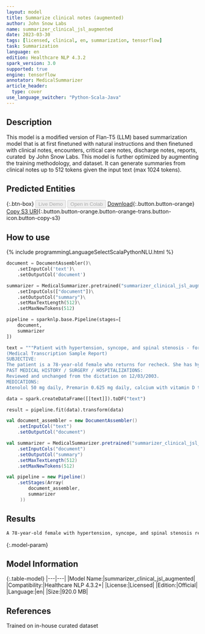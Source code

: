 ```yaml
---
layout: model
title: Summarize clinical notes (augmented)
author: John Snow Labs
name: summarizer_clinical_jsl_augmented
date: 2023-03-30
tags: [licensed, clinical, en, summarization, tensorflow]
task: Summarization
language: en
edition: Healthcare NLP 4.3.2
spark_version: 3.0
supported: true
engine: tensorflow
annotator: MedicalSummarizer
article_header:
  type: cover
use_language_switcher: "Python-Scala-Java"
---
```


## Description

This model is a modified version of Flan-T5 (LLM) based summarization model that is at first finetuned with natural instructions and then finetuned with clinical notes, encounters, critical care notes, discharge notes, reports, curated  by John Snow Labs. This model is further optimized by augmenting the training methodology, and dataset. It can generate summaries from clinical notes up to 512 tokens given the input text (max 1024 tokens).

## Predicted Entities



{:.btn-box}
<button class="button button-orange" disabled>Live Demo</button>
<button class="button button-orange" disabled>Open in Colab</button>
[Download](https://s3.amazonaws.com/auxdata.johnsnowlabs.com/clinical/models/summarizer_clinical_jsl_augmented_en_4.3.2_3.0_1680203312371.zip){:.button.button-orange}
[Copy S3 URI](s3://auxdata.johnsnowlabs.com/clinical/models/summarizer_clinical_jsl_augmented_en_4.3.2_3.0_1680203312371.zip){:.button.button-orange.button-orange-trans.button-icon.button-copy-s3}

## How to use



<div class="tabs-box" markdown="1">
{% include programmingLanguageSelectScalaPythonNLU.html %}

```python
document = DocumentAssembler()\
    .setInputCol('text')\
    .setOutputCol('document')

summarizer = MedicalSummarizer.pretrained("summarizer_clinical_jsl_augmented", "en", "clinical/models")\
    .setInputCols(["document"])\
    .setOutputCol("summary")\
    .setMaxTextLength(512)\
    .setMaxNewTokens(512)

pipeline = sparknlp.base.Pipeline(stages=[
    document,
    summarizer  
])

text = """Patient with hypertension, syncope, and spinal stenosis - for recheck.
(Medical Transcription Sample Report)
SUBJECTIVE:
The patient is a 78-year-old female who returns for recheck. She has hypertension. She denies difficulty with chest pain, palpations, orthopnea, nocturnal dyspnea, or edema.
PAST MEDICAL HISTORY / SURGERY / HOSPITALIZATIONS:
Reviewed and unchanged from the dictation on 12/03/2003.
MEDICATIONS:
Atenolol 50 mg daily, Premarin 0.625 mg daily, calcium with vitamin D two to three pills daily, multivitamin daily, aspirin as needed, and TriViFlor 25 mg two pills daily. She also has Elocon cream 0.1% and Synalar cream 0.01% that she uses as needed for rash."""

data = spark.createDataFrame([[text]]).toDF("text")

result = pipeline.fit(data).transform(data)
```
```scala
val document_assembler = new DocumentAssembler()
    .setInputCol("text")
    .setOutputCol("document")

val summarizer = MedicalSummarizer.pretrained("summarizer_clinical_jsl_augmented", "en", "clinical/models")
    .setInputCols("document")
    .setOutputCol("summary")
    .setMaxTextLength(512)
    .setMaxNewTokens(512)

val pipeline = new Pipeline()
    .setStages(Array(
        document_assembler, 
        summarizer
     ))
```
</div>

## Results

```bash
A 78-year-old female with hypertension, syncope, and spinal stenosis returns for a recheck. She denies difficulty with chest pain, palpations, orthopnea, nocturnal dyspnea, or edema. Her medications include Atenolol, Premarin, calcium with vitamin D, multivitamin, aspirin, and TriViFlor. She also has Elocon cream and Synalar cream for rash.
```

{:.model-param}
## Model Information

{:.table-model}
|---|---|
|Model Name:|summarizer_clinical_jsl_augmented|
|Compatibility:|Healthcare NLP 4.3.2+|
|License:|Licensed|
|Edition:|Official|
|Language:|en|
|Size:|920.0 MB|

## References

Trained on in-house curated dataset
